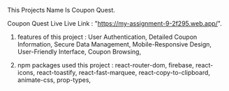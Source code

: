 This Projects Name Is Coupon Quest.

Coupon Quest Live Live Link : "https://my-assignment-9-2f295.web.app/".

1. features of this project :
        User Authentication,
        Detailed Coupon Information,
        Secure Data Management,
        Mobile-Responsive Design,
        User-Friendly Interface,
        Coupon Browsing,

2.  npm packages used this project :
        react-router-dom,
        firebase,
        react-icons,
        react-toastify,
        react-fast-marquee,
        react-copy-to-clipboard,
        animate-css,
        prop-types,

